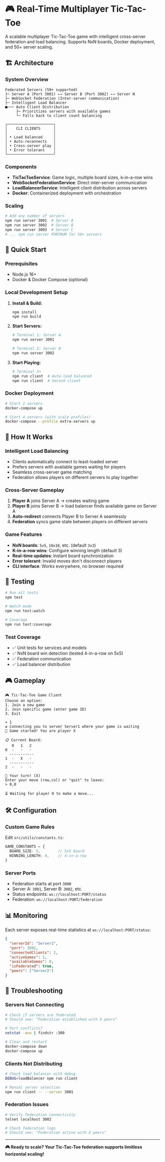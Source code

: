 # 🎮 Real-Time Multiplayer Tic-Tac-Toe

A scalable multiplayer Tic-Tac-Toe game with intelligent cross-server federation and load balancing. Supports NxN boards, Docker deployment, and 50+ server scaling.

## 🏗️ Architecture

### System Overview
```
Federated Servers (50+ supported)
├─ Server A (Port 3001) ←→ Server B (Port 3002) ←→ Server N
├─ WebSocket Federation (Inter-server communication)
├─ Intelligent Load Balancer
■─── Auto Client Distribution
     ├─ Prioritizes servers with available games
     └─ Falls back to client count balancing

┌─────────────────────┐
│    CLI CLIENTS      │
│                     │
│ • Load balanced     │
│ • Auto-reconnects   │
│ • Cross-server play │
│ • Error tolerant    │
└─────────────────────┘
```

### Components
- **TicTacToeService**: Game logic, multiple board sizes, k-in-a-row wins
- **WebSocketFederationService**: Direct inter-server communication
- **LoadBalancerService**: Intelligent client distribution across servers
- **Docker**: Containerized deployment with orchestration

### Scaling
```bash
# Add any number of servers
npm run server 3001  # Server A
npm run server 3002  # Server B
npm run server 3003  # Server C
# ... npm run server PORTNUM for 50+ servers
```

## 🚀 Quick Start

### Prerequisites
- Node.js 16+
- Docker & Docker Compose (optional)

### Local Development Setup

1. **Install & Build:**
   ```bash
   npm install
   npm run build
   ```

2. **Start Servers:**
   ```bash
   # Terminal 1: Server A
   npm run server 3001

   # Terminal 2: Server B
   npm run server 3002
   ```

3. **Start Playing:**
   ```bash
   # Terminal 3+
   npm run client  # Auto-load balanced
   npm run client  # Second client
   ```

### Docker Deployment

```bash
# Start 2 servers
docker-compose up

# Start 4 servers (with scale profiles)
docker-compose --profile extra-servers up
```

## 🎯 How It Works

### Intelligent Load Balancing
- Clients automatically connect to least-loaded server
- Prefers servers with available games waiting for players
- Seamless cross-server game matching
- Federation allows players on different servers to play together

### Cross-Server Gameplay
1. **Player A** joins Server A → creates waiting game
2. **Player B** joins Server B → load balancer finds available game on Server A
3. **Auto-redirect** connects Player B to Server A seamlessly
4. **Federation** syncs game state between players on different servers

### Game Features
- **NxN boards**: `5x5`, `10x10`, etc. (default `3x3`)
- **K-in-a-row wins**: Configure winning length (default 3)
- **Real-time updates**: Instant board synchronization
- **Error tolerant**: Invalid moves don't disconnect players
- **CLI interface**: Works everywhere, no browser required

## 🧪 Testing

```bash
# Run all tests
npm test

# Watch mode
npm run test:watch

# Coverage
npm run test:coverage
```

### Test Coverage
- ✅ Unit tests for services and models
- ✅ NxN board win detection (tested 4-in-a-row on 5x5)
- ✅ Federation communication
- ✅ Load balancer distribution

## 🎮 Gameplay

```
🎮 Tic-Tac-Toe Game Client
Choose an option:
1. Join a new game
2. Join specific game (enter game ID)
3. Exit

> 1
♻️ Connecting you to server Server1 where your game is waiting
🎉 Game started! You are player X

📋 Current Board:
   0   1   2
0  ·   ·   ·
  -----------
1  ·   X   ·
  -----------
2  ·   ·   ·

🎯 Your turn! (X)
Enter your move (row,col) or "quit" to leave:
> 0,0

⏳ Waiting for player O to make a move...
```

## 🛠️ Configuration

### Custom Game Rules
Edit `src/utils/constants.ts`:
```typescript
GAME_CONSTANTS = {
  BOARD_SIZE: 5,        // 5x5 board
  WINNING_LENGTH: 4,    // 4-in-a-row
}
```

### Server Ports
- Federation starts at port `3000`
- Server A: `3001`, Server B: `3002`, etc.
- Status endpoints: `ws://localhost:PORT/status`
- Federation: `ws://localhost:PORT/federation`

## 📊 Monitoring

Each server exposes real-time statistics at `ws://localhost:PORT/status`:
```json
{
  "serverId": "Server1",
  "port": 3001,
  "connectedClients": 2,
  "activeGames": 1,
  "availableGames": 0,
  "isFederated": true,
  "peers": ["Server2"]
}
```

## 🚨 Troubleshooting

### Servers Not Connecting
```bash
# Check if servers are federated
# Should see: "Federation established with X peers"

# Port conflicts?
netstat -ano | findstr :300

# Clear and restart
docker-compose down
docker-compose up
```

### Clients Not Distributing
```bash
# Check load balancer with debug
DEBUG=loadBalancer npm run client

# Manual server selection
npm run client -- --server 3001
```

### Federation Issues
```bash
# Verify federation connectivity
telnet localhost 3002

# Check federation logs
# Should see: "Federation active with X peers"
```

---

**🎮 Ready to scale? Your Tic-Tac-Toe federation supports limitless horizontal scaling!**
